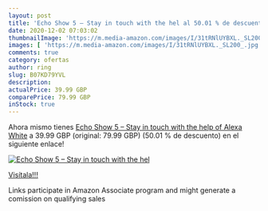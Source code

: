 ```yaml
---
layout: post
title: 'Echo Show 5 – Stay in touch with the hel al 50.01 % de descuento'
date: 2020-12-02 07:03:02
thumbnailImage: 'https://m.media-amazon.com/images/I/31tRNlUYBXL._SL200_.jpg'
images: [ 'https://m.media-amazon.com/images/I/31tRNlUYBXL._SL200_.jpg' ]
comments: true
category: ofertas
author: ring
slug: B07KD79YVL
description:
actualPrice: 39.99 GBP
comparePrice: 79.99 GBP
inStock: true
---
```


Ahora mismo tienes [Echo Show 5 – Stay in touch with the help of Alexa  White](https://www.amazon.co.uk/dp/B07KD79YVL/?tag=tolees0a-21) a 39.99 GBP (original: 79.99 GBP) (50.01 %  de descuento) en el siguiente enlace!

[![Echo Show 5 – Stay in touch with the hel](https://m.media-amazon.com/images/I/31tRNlUYBXL._SL200_.jpg)](https://www.amazon.co.uk/dp/B07KD79YVL/?tag=tolees0a-21)

[Visítala!!!](https://www.amazon.co.uk/dp/B07KD79YVL/?tag=tolees0a-21)

Links participate in Amazon Associate program and might generate a comission on qualifying sales
